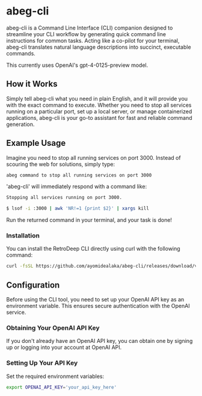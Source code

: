 # abeg-cli

abeg-cli is a Command Line Interface (CLI) companion designed to streamline your CLI workflow by generating quick command line instructions for common tasks. Acting like a co-pilot for your terminal, abeg-cli translates natural language descriptions into succinct, executable commands.

This currently uses OpenAI's gpt-4-0125-preview model.

## How it Works

Simply tell abeg-cli what you need in plain English, and it will provide you with the exact command to execute. Whether you need to stop all services running on a particular port, set up a local server, or manage containerized applications, abeg-cli is your go-to assistant for fast and reliable command generation.

## Example Usage

Imagine you need to stop all running services on port 3000. Instead of scouring the web for solutions, simply type:

```bash
abeg command to stop all running services on port 3000
```

'abeg-cli' will immediately respond with a command like:

```bash
Stopping all services running on port 3000.

$ lsof -i :3000 | awk 'NR!=1 {print $2}' | xargs kill
```

Run the returned command in your terminal, and your task is done!

### Installation

You can install the RetroDeep CLI directly using curl with the following command:

```bash
curl -fsSL https://github.com/ayomidealaka/abeg-cli/releases/download/v0.0.1/install.sh | bash
```

## Configuration

Before using the CLI tool, you need to set up your OpenAI API key as an environment variable. This ensures secure authentication with the OpenAI service.

### Obtaining Your OpenAI API Key

If you don't already have an OpenAI API key, you can obtain one by signing up or logging into your account at OpenAI API.

### Setting Up Your API Key

Set the required environment variables:

```bash
export OPENAI_API_KEY='your_api_key_here'
```
